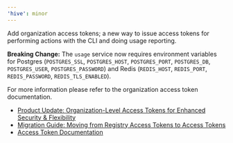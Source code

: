 ```yaml
---
'hive': minor
---
```


Add organization access tokens; a new way to issue access tokens for performing actions with the CLI
and doing usage reporting.

**Breaking Change:** The `usage` service now requires environment variables for Postgres
(`POSTGRES_SSL`, `POSTGRES_HOST`, `POSTGRES_PORT`, `POSTGRES_DB`, `POSTGRES_USER`,
`POSTGRES_PASSWORD`) and Redis (`REDIS_HOST`, `REDIS_PORT`, `REDIS_PASSWORD`, `REDIS_TLS_ENABLED`).

For more information please refer to the organization access token documentation.

- [Product Update: Organization-Level Access Tokens for Enhanced Security & Flexibility](https://the-guild.dev/graphql/hive/product-updates/2025-03-10-new-access-tokens)
- [Migration Guide: Moving from Registry Access Tokens to Access Tokens](https://the-guild.dev/graphql/hive/docs/migration-guides/organization-access-tokens)
- [Access Token Documentation](https://the-guild.dev/graphql/hive/docs/management/access-tokens)
